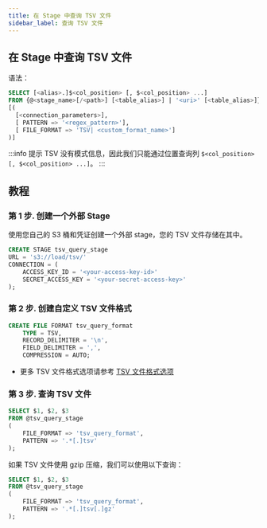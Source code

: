 ```yaml
---
title: 在 Stage 中查询 TSV 文件
sidebar_label: 查询 TSV 文件
---
```


## 在 Stage 中查询 TSV 文件

语法：
```sql
SELECT [<alias>.]$<col_position> [, $<col_position> ...] 
FROM {@<stage_name>[/<path>] [<table_alias>] | '<uri>' [<table_alias>]} 
[( 
  [<connection_parameters>],
  [ PATTERN => '<regex_pattern>'],
  [ FILE_FORMAT => 'TSV| <custom_format_name>']
)]
```


:::info 提示
TSV 没有模式信息，因此我们只能通过位置查询列 `$<col_position> [, $<col_position> ...]`。
:::

## 教程

### 第 1 步. 创建一个外部 Stage

使用您自己的 S3 桶和凭证创建一个外部 stage，您的 TSV 文件存储在其中。
```sql
CREATE STAGE tsv_query_stage 
URL = 's3://load/tsv/' 
CONNECTION = (
    ACCESS_KEY_ID = '<your-access-key-id>' 
    SECRET_ACCESS_KEY = '<your-secret-access-key>'
);
```

### 第 2 步. 创建自定义 TSV 文件格式

```sql
CREATE FILE FORMAT tsv_query_format 
    TYPE = TSV,
    RECORD_DELIMITER = '\n',
    FIELD_DELIMITER = ',',
    COMPRESSION = AUTO;
```

- 更多 TSV 文件格式选项请参考 [TSV 文件格式选项](/sql/sql-reference/file-format-options#tsv-options)

### 第 3 步. 查询 TSV 文件

```sql
SELECT $1, $2, $3
FROM @tsv_query_stage
(
    FILE_FORMAT => 'tsv_query_format',
    PATTERN => '.*[.]tsv'
);
```

如果 TSV 文件使用 gzip 压缩，我们可以使用以下查询：

```sql
SELECT $1, $2, $3
FROM @tsv_query_stage
(
    FILE_FORMAT => 'tsv_query_format',
    PATTERN => '.*[.]tsv[.]gz'
);
```